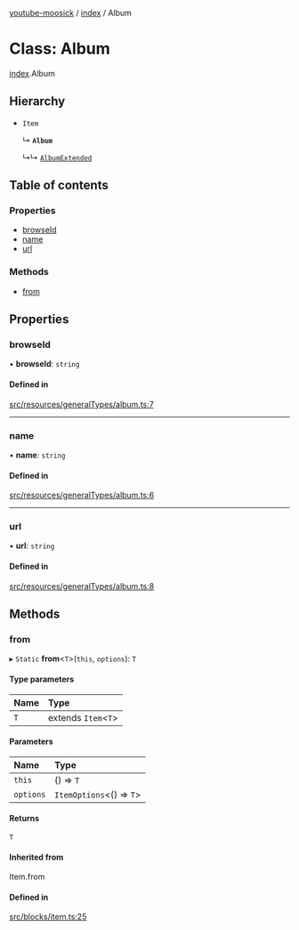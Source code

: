 [youtube-moosick](../README.md) / [index](../modules/index.md) / Album

# Class: Album

[index](../modules/index.md).Album

## Hierarchy

- `Item`

  ↳ **`Album`**

  ↳↳ [`AlbumExtended`](index.AlbumExtended.md)

## Table of contents

### Properties

- [browseId](index.Album.md#browseid)
- [name](index.Album.md#name)
- [url](index.Album.md#url)

### Methods

- [from](index.Album.md#from)

## Properties

### browseId

• **browseId**: `string`

#### Defined in

[src/resources/generalTypes/album.ts:7](https://github.com/EvasiveXkiller/youtube-moosick/blob/b3e1e1b/src/resources/generalTypes/album.ts#L7)

___

### name

• **name**: `string`

#### Defined in

[src/resources/generalTypes/album.ts:6](https://github.com/EvasiveXkiller/youtube-moosick/blob/b3e1e1b/src/resources/generalTypes/album.ts#L6)

___

### url

• **url**: `string`

#### Defined in

[src/resources/generalTypes/album.ts:8](https://github.com/EvasiveXkiller/youtube-moosick/blob/b3e1e1b/src/resources/generalTypes/album.ts#L8)

## Methods

### from

▸ `Static` **from**<`T`\>(`this`, `options`): `T`

#### Type parameters

| Name | Type |
| :------ | :------ |
| `T` | extends `Item`<`T`\> |

#### Parameters

| Name | Type |
| :------ | :------ |
| `this` | () => `T` |
| `options` | `ItemOptions`<() => `T`\> |

#### Returns

`T`

#### Inherited from

Item.from

#### Defined in

[src/blocks/item.ts:25](https://github.com/EvasiveXkiller/youtube-moosick/blob/b3e1e1b/src/blocks/item.ts#L25)
